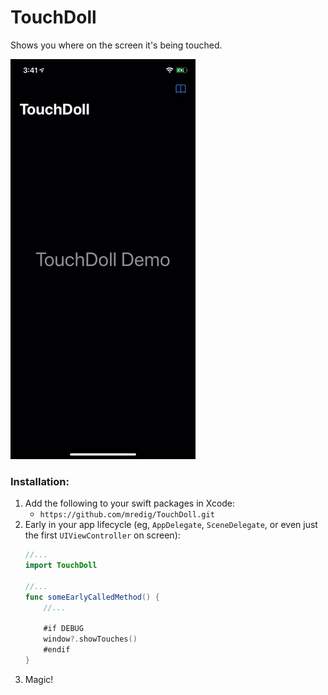 # TouchDoll

Shows you where on the screen it's being touched.

![preview](demo.apng)


### Installation:

1. Add the following to your swift packages in Xcode:
	* `https://github.com/mredig/TouchDoll.git`
1. Early in your app lifecycle (eg, `AppDelegate`,  `SceneDelegate`, or even just the first `UIViewController` on screen):
	```swift
	//...
	import TouchDoll
	
	//...
	func someEarlyCalledMethod() {
		//...

		#if DEBUG
		window?.showTouches()
		#endif
	}
	```
1. Magic!
